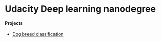 <h1>Udacity Deep learning nanodegree</h1>
<h4>Projects</h4>
<ul>
    <li><a href="project-2">Dog breed classification</a></li>
</ul>